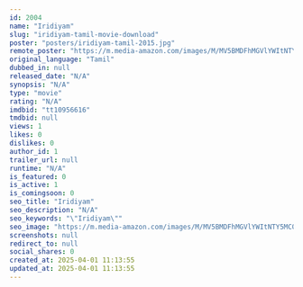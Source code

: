 ```yaml
---
id: 2004
name: "Iridiyam"
slug: "iridiyam-tamil-movie-download"
poster: "posters/iridiyam-tamil-2015.jpg"
remote_poster: "https://m.media-amazon.com/images/M/MV5BMDFhMGVlYWItNTY5MC00Mzc0LThkODMtMjMyYzZmMmJlNTUyXkEyXkFqcGdeQXVyMzYxOTQ3MDg@._V1_SX300.jpg"
original_language: "Tamil"
dubbed_in: null
released_date: "N/A"
synopsis: "N/A"
type: "movie"
rating: "N/A"
imdbid: "tt10956616"
tmdbid: null
views: 1
likes: 0
dislikes: 0
author_id: 1
trailer_url: null
runtime: "N/A"
is_featured: 0
is_active: 1
is_comingsoon: 0
seo_title: "Iridiyam"
seo_description: "N/A"
seo_keywords: "\"Iridiyam\""
seo_image: "https://m.media-amazon.com/images/M/MV5BMDFhMGVlYWItNTY5MC00Mzc0LThkODMtMjMyYzZmMmJlNTUyXkEyXkFqcGdeQXVyMzYxOTQ3MDg@._V1_SX300.jpg"
screenshots: null
redirect_to: null
social_shares: 0
created_at: 2025-04-01 11:13:55
updated_at: 2025-04-01 11:13:55
---
```


